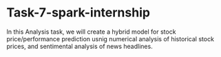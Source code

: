 # Task-7-spark-internship
In this Analysis task, we will create a hybrid model for stock price/performance prediction usnig numerical analysis of historical stock prices, and sentimental analysis of news headlines. 

